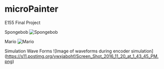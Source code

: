 # microPainter
E155 Final Project

Spongebob
![Spongebob](https://s17.postimg.org/6s5ar4vof/15388627_1388063107873247_1323620748_o.jpg "Spongebob")

Mario
![Mario](https://s17.postimg.org/crt1usggv/15322476_1388063104539914_1027330583_o.jpg "Mario")

Simulation Wave Forms
![Image of waveforms during encoder simulation]
(https://s11.postimg.org/ywxjabohf/Screen_Shot_2016_11_20_at_1_43_45_PM.png)
